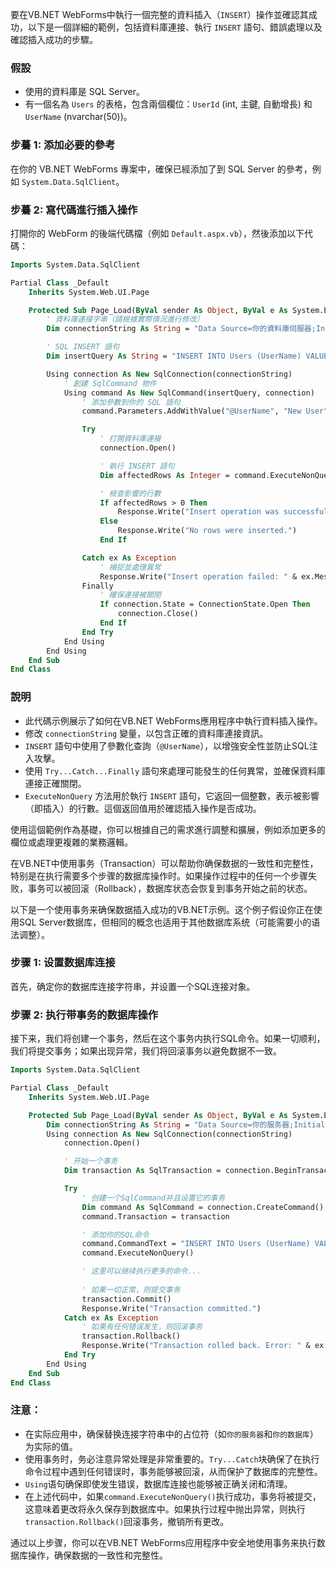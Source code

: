 要在VB.NET WebForms中執行一個完整的資料插入（`INSERT`）操作並確認其成功，以下是一個詳細的範例，包括資料庫連接、執行 `INSERT` 語句、錯誤處理以及確認插入成功的步驟。

### 假設

- 使用的資料庫是 SQL Server。
- 有一個名為 `Users` 的表格，包含兩個欄位：`UserId` (int, 主鍵, 自動增長) 和 `UserName` (nvarchar(50))。

### 步驀 1: 添加必要的參考

在你的 VB.NET WebForms 專案中，確保已經添加了到 SQL Server 的參考，例如 `System.Data.SqlClient`。

### 步驀 2: 寫代碼進行插入操作

打開你的 WebForm 的後端代碼檔（例如 `Default.aspx.vb`），然後添加以下代碼：

```vb
Imports System.Data.SqlClient

Partial Class _Default
    Inherits System.Web.UI.Page

    Protected Sub Page_Load(ByVal sender As Object, ByVal e As System.EventArgs) Handles Me.Load
        ' 資料庫連接字串（請根據實際情況進行修改）
        Dim connectionString As String = "Data Source=你的資料庫伺服器;Initial Catalog=你的資料庫名稱;Integrated Security=True"

        ' SQL INSERT 語句
        Dim insertQuery As String = "INSERT INTO Users (UserName) VALUES (@UserName)"

        Using connection As New SqlConnection(connectionString)
            ' 創建 SqlCommand 物件
            Using command As New SqlCommand(insertQuery, connection)
                ' 添加參數到你的 SQL 語句
                command.Parameters.AddWithValue("@UserName", "New User")

                Try
                    ' 打開資料庫連接
                    connection.Open()

                    ' 執行 INSERT 語句
                    Dim affectedRows As Integer = command.ExecuteNonQuery()

                    ' 檢查影響的行數
                    If affectedRows > 0 Then
                        Response.Write("Insert operation was successful.")
                    Else
                        Response.Write("No rows were inserted.")
                    End If

                Catch ex As Exception
                    ' 捕捉並處理異常
                    Response.Write("Insert operation failed: " & ex.Message)
                Finally
                    ' 確保連接被關閉
                    If connection.State = ConnectionState.Open Then
                        connection.Close()
                    End If
                End Try
            End Using
        End Using
    End Sub
End Class
```

### 說明

- 此代碼示例展示了如何在VB.NET WebForms應用程序中執行資料插入操作。
- 修改 `connectionString` 變量，以包含正確的資料庫連接資訊。
- `INSERT` 語句中使用了參數化查詢（`@UserName`），以增強安全性並防止SQL注入攻擊。
- 使用 `Try...Catch...Finally` 語句來處理可能發生的任何異常，並確保資料庫連接正確關閉。
- `ExecuteNonQuery` 方法用於執行 `INSERT` 語句，它返回一個整數，表示被影響（即插入）的行數。這個返回值用於確認插入操作是否成功。

使用這個範例作為基礎，你可以根據自己的需求進行調整和擴展，例如添加更多的欄位或處理更複雜的業務邏輯。





在VB.NET中使用事务（Transaction）可以帮助你确保数据的一致性和完整性，特别是在执行需要多个步骤的数据库操作时。如果操作过程中的任何一个步骤失败，事务可以被回滚（Rollback），数据库状态会恢复到事务开始之前的状态。

以下是一个使用事务来确保数据插入成功的VB.NET示例。这个例子假设你正在使用SQL Server数据库，但相同的概念也适用于其他数据库系统（可能需要小的语法调整）。

### 步骤 1: 设置数据库连接

首先，确定你的数据库连接字符串，并设置一个SQL连接对象。

### 步骤 2: 执行带事务的数据库操作

接下来，我们将创建一个事务，然后在这个事务内执行SQL命令。如果一切顺利，我们将提交事务；如果出现异常，我们将回滚事务以避免数据不一致。

```vb
Imports System.Data.SqlClient

Partial Class _Default
    Inherits System.Web.UI.Page

    Protected Sub Page_Load(ByVal sender As Object, ByVal e As System.EventArgs) Handles Me.Load
        Dim connectionString As String = "Data Source=你的服务器;Initial Catalog=你的数据库;Integrated Security=True"
        Using connection As New SqlConnection(connectionString)
            connection.Open()

            ' 开始一个事务
            Dim transaction As SqlTransaction = connection.BeginTransaction()

            Try
                ' 创建一个SqlCommand并且设置它的事务
                Dim command As SqlCommand = connection.CreateCommand()
                command.Transaction = transaction

                ' 添加你的SQL命令
                command.CommandText = "INSERT INTO Users (UserName) VALUES ('TestUser')"
                command.ExecuteNonQuery()

                ' 这里可以继续执行更多的命令...
                
                ' 如果一切正常，则提交事务
                transaction.Commit()
                Response.Write("Transaction committed.")
            Catch ex As Exception
                ' 如果有任何错误发生，则回滚事务
                transaction.Rollback()
                Response.Write("Transaction rolled back. Error: " & ex.Message)
            End Try
        End Using
    End Sub
End Class
```

### 注意：

- 在实际应用中，确保替换连接字符串中的占位符（如`你的服务器`和`你的数据库`）为实际的值。
- 使用事务时，务必注意异常处理是非常重要的。`Try...Catch`块确保了在执行命令过程中遇到任何错误时，事务能够被回滚，从而保护了数据库的完整性。
- `Using`语句确保即使发生错误，数据库连接也能够被正确关闭和清理。
- 在上述代码中，如果`command.ExecuteNonQuery()`执行成功，事务将被提交，这意味着更改将永久保存到数据库中。如果执行过程中抛出异常，则执行`transaction.Rollback()`回滚事务，撤销所有更改。

通过以上步骤，你可以在VB.NET WebForms应用程序中安全地使用事务来执行数据库操作，确保数据的一致性和完整性。